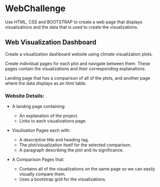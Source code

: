 # WebChallenge

Use HTML, CSS and BOOTSTRAP to create a web page that displays visualizations and the data that is used to create the visualizations.

## Web Visualization Dashboard

Create a visualization dashboard website using climate visualization plots.

Create individual pages for each plot and navigate between them. These pages contain the visualizations and their corresponding explanations.

Landing page that has a comparison of all of the plots, and another page where the data displays as an html table.

### Website Details:

* A landing page containing:
  * An explanation of the project.
  * Links to each visualizations page.

* Visulisation Pages each with:
  * A descriptive title and heading tag.
  * The plot/visualization itself for the selected comparison.
  * A paragraph describing the plot and its significance.

* A Comparison Pages that:
  * Contains all of the visualizations on the same page so we can easily visually compare them.
  * Uses a bootstrap grid for the visualizations.

